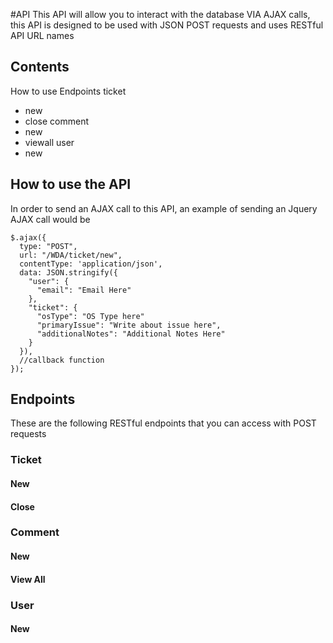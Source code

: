 #API
This API will allow you to interact with the database VIA AJAX calls,
this API is designed to be used with JSON POST requests and uses RESTful API
URL names

## Contents
How to use
Endpoints
ticket
* new
* close
comment
* new
* viewall
user
* new

## How to use the API
In order to send an AJAX call to this API, an example of sending an Jquery AJAX
call would be
```
$.ajax({
  type: "POST",
  url: "/WDA/ticket/new",
  contentType: 'application/json',
  data: JSON.stringify({
    "user": {
      "email": "Email Here"
    },
    "ticket": {
      "osType": "OS Type here"
      "primaryIssue": "Write about issue here",
      "additionalNotes": "Additional Notes Here"
    }
  }),
  //callback function
});
```

## Endpoints
These are the following RESTful endpoints that you can access with POST requests
### Ticket
#### New
#### Close
### Comment
#### New
#### View All
### User
#### New
